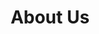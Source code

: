 ---
title: "About Us"
layout: "about"
# who we are
who:
    title: WHO WE ARE
    subtitle: Your Premier Free IPTV Provider for East Africans
    image: /images/Woman_HoldingLaptop.png
    firstPar: EABC is a leading company based in the United States, dedicated to revolutionizing the way East Africans access and enjoy television content. Our mission is to provide a cutting-edge Internet Protocol Television (IPTV) service specifically tailored to meet the needs and preferences of East African communities. And the best part? It's absolutely free!
    secondPar: With EABC, you can immerse yourself in a world of entertainment, cultural enrichment, and informative programming, all from the comfort of your own home. We understand the importance of staying connected to your roots, and our comprehensive IPTV platform offers a diverse range of channels, ensuring you never miss out on your favorite shows, news, sports events, or movies from East Africa.
    thirdPar: ""
    fourthPar: ""
#our story
ourStory:
  title: "OUR STORY"
  subtitle: "How EABC Started a Free IPTV Revolution for East Africans"
  image: "/images/Woman_HoldingLaptop.png"
  firstPar: "EABC was founded in the United States by Gedion Abraham with a vision to revolutionize television access for East Africans. Inspired by his own experiences as an East African living abroad, Gedion recognized the need for a platform that could connect East Africans worldwide and provide them with free access to high-quality television content."
  secondPar: "Driven by a passion for his cultural heritage and a desire to bridge the gap between geographical boundaries, Gedion embarked on a mission to create a platform that would celebrate the vibrant cultures, languages, and traditions of East Africa. In collaboration with a dedicated team of professionals, he launched EABC, an innovative Internet Protocol Television (IPTV) service that would redefine the way East Africans experience television."
  thirdPar: "With a clear focus on inclusivity and accessibility, EABC was designed to offer a comprehensive channel lineup specifically tailored to meet the interests and preferences of East African audiences. Gedion's commitment to affordability and eliminating financial barriers led to the decision to provide the service for free, ensuring that all East Africans, regardless of their financial circumstances, could enjoy the content they loved."
  fourthPar: ""

#our founder
ourFounder:
  title: "OUR FOUNDER"
  subtitle: "Meet Gedion Abraham: The Visionary African American Founder of EABC"
  image: "/images/gedion.jpg"
  firstPar: "Gedion Abraham, an African American entrepreneur, is the visionary founder behind EABC (East African Broadcasting Corporation). Born with a passion for connecting people and celebrating cultural diversity, Gedion embarked on a mission to revolutionize television access for East Africans worldwide."
  secondPar: "A graduate of California State University, Gedion's educational background equipped him with a strong foundation in business and technology. Combining his academic knowledge with his deep-rooted cultural heritage, he set out to create a platform that would empower East Africans to stay connected to their roots and celebrate their vibrant identities."
  thirdPar: "Driven by his own experiences as an East African living abroad, Gedion understood the challenges faced by the diaspora community in accessing high-quality television content from their home countries. Fuelled by a desire to bridge this gap, he harnessed his entrepreneurial spirit and brought together a team of dedicated professionals to establish EABC."
  fourthPar: "As a visionary entrepreneur, Gedion Abraham continues to drive EABC forward, constantly seeking new ways to enhance the platform and better serve the East African community. Through his leadership, EABC remains at the forefront of the industry, revolutionizing the way East Africans access and enjoy television content."
    
# feature
feature: 
  title: EABC Benefits
  features:
  - name: "**Free IPTV for East Africans**"
    icon: "/images/free_IPTV.svg"
    content: "EABC provides a free IPTV service exclusively designed for East Africans, allowing you to access a wide range of television content without any subscription fees."
  - name: "**Extensive Channel Lineup**"
    icon: "/images/extensive_channels.svg"
    content: "Enjoy a comprehensive selection of channels that cater specifically to East African audiences. Stay connected to your culture, language, and traditions with diverse programming from countries like Ethiopia, Eritrea,  Kenya, Tanzania, Uganda, Rwanda, and more."
  - name: "**High-Quality Streaming**"
    icon: "/images/High-quality.svg"
    content: "Experience seamless streaming with EABC's cutting-edge technology. Our IPTV service ensures top-notch picture and sound quality, delivering an immersive viewing experience every time."
  - name: "**Convenient Accessibility**"
    icon: "/images/Convenient Accessibility.png"
    content: "Access EABC's IPTV service anytime, anywhere. Whether you're at home or on the go, our platform allows you to stream your favorite content on various devices, giving you the flexibility to enjoy television on your terms."
  - name: "**User-Friendly Interface**"
    icon: "/images/user-friendly.png"
    content: "Navigate effortlessly through channels and content with our intuitive and user-friendly interface. Discover new shows, catch up on missed episodes, and find your favorite programs with ease."
  - name: "**Cultural Enrichment**"
    icon: "/images/Cultural_enrichment.png"
    content: "Immerse yourself in the rich cultural heritage of East Africa. Stay informed with local news, indulge in captivating soap operas and dramas, witness thrilling sports events, and explore the diverse world of East African cinema."
---